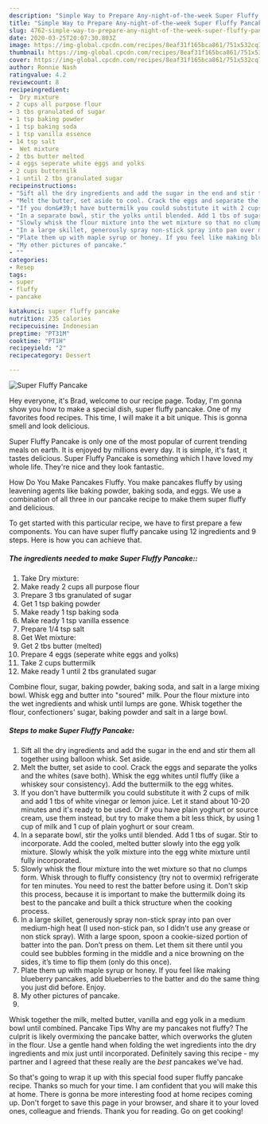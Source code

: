```yaml
---
description: "Simple Way to Prepare Any-night-of-the-week Super Fluffy Pancake"
title: "Simple Way to Prepare Any-night-of-the-week Super Fluffy Pancake"
slug: 4762-simple-way-to-prepare-any-night-of-the-week-super-fluffy-pancake
date: 2020-03-25T20:07:30.803Z
image: https://img-global.cpcdn.com/recipes/8eaf31f165bca861/751x532cq70/super-fluffy-pancake-recipe-main-photo.jpg
thumbnail: https://img-global.cpcdn.com/recipes/8eaf31f165bca861/751x532cq70/super-fluffy-pancake-recipe-main-photo.jpg
cover: https://img-global.cpcdn.com/recipes/8eaf31f165bca861/751x532cq70/super-fluffy-pancake-recipe-main-photo.jpg
author: Ronnie Nash
ratingvalue: 4.2
reviewcount: 8
recipeingredient:
-  Dry mixture
- 2 cups all purpose flour
- 3 tbs granulated of sugar
- 1 tsp baking powder
- 1 tsp baking soda
- 1 tsp vanilla essence
- 14 tsp salt
-  Wet mixture
- 2 tbs butter melted
- 4 eggs seperate white eggs and yolks
- 2 cups buttermilk
- 1 until 2 tbs granulated sugar
recipeinstructions:
- "Sift all the dry ingredients and add the sugar in the end and stir them all together using balloon whisk. Set aside."
- "Melt the butter, set aside to cool. Crack the eggs and separate the yolks and the whites (save both). Whisk the egg whites until fluffy (like a whiskey sour consistency). Add the buttermilk to the egg whites."
- "If you don&#39;t have buttermilk you could substitute it with 2 cups of milk and add 1 tbs of white vinegar or lemon juice. Let it stand about 10-20 minutes and it&#39;s ready to be used. Or if you have plain yoghurt or source cream, use them instead, but try to make them a bit less thick, by using 1 cup of milk and 1 cup of plain yoghurt or sour cream."
- "In a separate bowl, stir the yolks until blended. Add 1 tbs of sugar. Stir to incorporate. Add the cooled, melted butter slowly into the egg yolk mixture. Slowly whisk the yolk mixture into the egg white mixture until fully incorporated."
- "Slowly whisk the flour mixture into the wet mixture so that no clumps form. Whisk through to fluffy consistency (try not to overmix) refrigerate for ten minutes. You need to rest the batter before using it. Don&#39;t skip this process, because it is important to make the buttermilk doing its best to the pancake and built a thick structure when the cooking process."
- "In a large skillet, generously spray non-stick spray into pan over medium-high heat (I used non-stick pan, so I didn&#39;t use any grease or non stick spray). With a large spoon, spoon a cookie-sized portion of batter into the pan. Don’t press on them. Let them sit there until you could see bubbles forming in the middle and a nice browning on the sides, it’s time to flip them (only do this once)."
- "Plate them up with maple syrup or honey. If you feel like making blueberry pancakes, add blueberries to the batter and do the same thing you just did before. Enjoy."
- "My other pictures of pancake."
- ""
categories:
- Resep
tags:
- super
- fluffy
- pancake

katakunci: super fluffy pancake
nutrition: 235 calories
recipecuisine: Indonesian
preptime: "PT31M"
cooktime: "PT1H"
recipeyield: "2"
recipecategory: Dessert

---
```



![Super Fluffy Pancake](https://img-global.cpcdn.com/recipes/8eaf31f165bca861/751x532cq70/super-fluffy-pancake-recipe-main-photo.jpg)

Hey everyone, it's Brad, welcome to our recipe page. Today, I'm gonna show you how to make a special dish, super fluffy pancake. One of my favorites food recipes. This time, I will make it a bit unique. This is gonna smell and look delicious.

Super Fluffy Pancake is only one of the most popular of current trending meals on earth. It is enjoyed by millions every day. It is simple, it's fast, it tastes delicious. Super Fluffy Pancake is something which I have loved my whole life. They're nice and they look fantastic.

How Do You Make Pancakes Fluffy. You make pancakes fluffy by using leavening agents like baking powder, baking soda, and eggs. We use a combination of all three in our pancake recipe to make them super fluffy and delicious.


To get started with this particular recipe, we have to first prepare a few components. You can have super fluffy pancake using 12 ingredients and 9 steps. Here is how you can achieve that.

##### The ingredients needed to make Super Fluffy Pancake::

1. Take  Dry mixture:
1. Make ready 2 cups all purpose flour
1. Prepare 3 tbs granulated of sugar
1. Get 1 tsp baking powder
1. Make ready 1 tsp baking soda
1. Make ready 1 tsp vanilla essence
1. Prepare 1/4 tsp salt
1. Get  Wet mixture:
1. Get 2 tbs butter (melted)
1. Prepare 4 eggs (seperate white eggs and yolks)
1. Take 2 cups buttermilk
1. Make ready 1 until 2 tbs granulated sugar


Combine flour, sugar, baking powder, baking soda, and salt in a large mixing bowl. Whisk egg and butter into &#34;soured&#34; milk. Pour the flour mixture into the wet ingredients and whisk until lumps are gone. Whisk together the flour, confectioners&#39; sugar, baking powder and salt in a large bowl. 

##### Steps to make Super Fluffy Pancake:

1. Sift all the dry ingredients and add the sugar in the end and stir them all together using balloon whisk. Set aside.
1. Melt the butter, set aside to cool. Crack the eggs and separate the yolks and the whites (save both). Whisk the egg whites until fluffy (like a whiskey sour consistency). Add the buttermilk to the egg whites.
1. If you don&#39;t have buttermilk you could substitute it with 2 cups of milk and add 1 tbs of white vinegar or lemon juice. Let it stand about 10-20 minutes and it&#39;s ready to be used. Or if you have plain yoghurt or source cream, use them instead, but try to make them a bit less thick, by using 1 cup of milk and 1 cup of plain yoghurt or sour cream.
1. In a separate bowl, stir the yolks until blended. Add 1 tbs of sugar. Stir to incorporate. Add the cooled, melted butter slowly into the egg yolk mixture. Slowly whisk the yolk mixture into the egg white mixture until fully incorporated.
1. Slowly whisk the flour mixture into the wet mixture so that no clumps form. Whisk through to fluffy consistency (try not to overmix) refrigerate for ten minutes. You need to rest the batter before using it. Don&#39;t skip this process, because it is important to make the buttermilk doing its best to the pancake and built a thick structure when the cooking process.
1. In a large skillet, generously spray non-stick spray into pan over medium-high heat (I used non-stick pan, so I didn&#39;t use any grease or non stick spray). With a large spoon, spoon a cookie-sized portion of batter into the pan. Don’t press on them. Let them sit there until you could see bubbles forming in the middle and a nice browning on the sides, it’s time to flip them (only do this once).
1. Plate them up with maple syrup or honey. If you feel like making blueberry pancakes, add blueberries to the batter and do the same thing you just did before. Enjoy.
1. My other pictures of pancake.
1. 


Whisk together the milk, melted butter, vanilla and egg yolk in a medium bowl until combined. Pancake Tips Why are my pancakes not fluffy? The culprit is likely overmixing the pancake batter, which overworks the gluten in the flour. Use a gentle hand when folding the wet ingredients into the dry ingredients and mix just until incorporated. Definitely saving this recipe - my partner and I agreed that these really are the *best* pancakes we&#39;ve had. 

So that's going to wrap it up with this special food super fluffy pancake recipe. Thanks so much for your time. I am confident that you will make this at home. There is gonna be more interesting food at home recipes coming up. Don't forget to save this page in your browser, and share it to your loved ones, colleague and friends. Thank you for reading. Go on get cooking!
